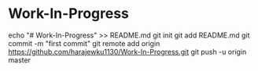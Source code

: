 # Work-In-Progress
echo "# Work-In-Progress" >> README.md
git init
git add README.md
git commit -m "first commit"
git remote add origin https://github.com/harajewku1130/Work-In-Progress.git
git push -u origin master
